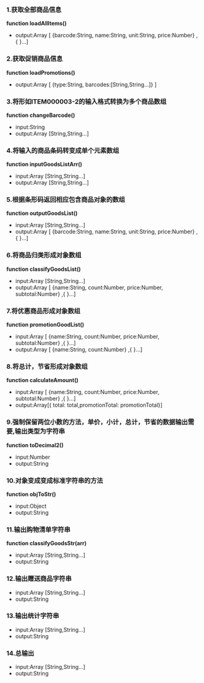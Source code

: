 ### 1.获取全部商品信息
**function loadAllItems()**
- output:Array [ {barcode:String, name:String, unit:String, price:Number} ,{ }...]

### 2.获取促销商品信息
**function loadPromotions()**
- output:Array [ {type:String, barcodes:[String,String...]} ]

### 3.将形如ITEM000003-2的输入格式转换为多个商品数组
**function changeBarcode()**
- input:String
- output:Array [String,String...]

### 4.将输入的商品条码转变成单个元素数组
**function inputGoodsListArr()**
- input:Array [String,String...]
- output:Array [String,String...]

### 5.根据条形码返回相应包含商品对象的数组
**function outputGoodsList()**
- input:Array [String,String...]
- output:Array [ {barcode:String, name:String, unit:String, price:Number} ,{ }...]

### 6.将商品归类形成对象数组
**function classifyGoodsList()**
- input:Array [String,String...]
- output:Array [ {name:String, count:Number, price:Number, subtotal:Number} ,{ }...]

### 7.将优惠商品形成对象数组
**function promotionGoodList()**
- input:Array [ {name:String, count:Number, price:Number, subtotal:Number} ,{ }...]
- output:Array [ {name:String, count:Number} ,{ }...]

### 8.将总计，节省形成对象数组
**function calculateAmount()**
- input:Array [ {name:String, count:Number, price:Number, subtotal:Number} ,{ }...]
- output:Array[{ total: total,promotionTotal: promotionTotal}]

### 9.强制保留两位小数的方法，单价，小计，总计，节省的数据输出需要,输出类型为字符串
**function toDecimal2()**
- input:Number
- output:String

### 10.对象变成变成标准字符串的方法
**function objToStr()**
- input:Object
- output:String

### 11.输出购物清单字符串
**function classifyGoodsStr(arr)**
- input:Array [String,String...]
- output:String

### 12.输出赠送商品字符串
- input:Array [String,String...]
- output:String

### 13.输出统计字符串
- input:Array [String,String...]
- output:String

### 14.总输出
- input:Array [String,String...]
- output:String
